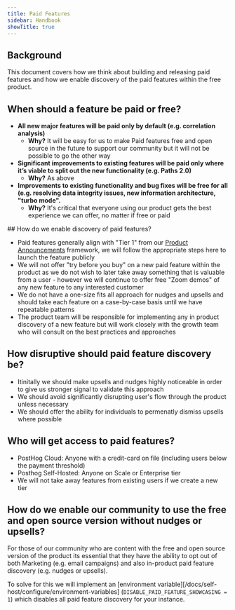 ```yaml
---
title: Paid Features
sidebar: Handbook
showTitle: true
---
```


## Background

This document covers how we think about building and releasing paid features and how we enable discovery of the paid features within the free product.

## When should a feature be paid or free?

* **All new major features will be paid only by default (e.g. correlation analysis)**
    * **Why?** It will be easy for us to make Paid features free and open source in the future to support our community but it will not be possible to go the other way
* **Significant improvements to existing features will be paid only where it’s viable to split out the new functionality (e.g. Paths 2.0)**
    * **Why?** As above
* **Improvements to existing functionality and bug fixes will be free for all (e.g. resolving data integrity issues, new information architecture, "turbo mode".**
   * **Why?** It's critical that everyone using our product gets the best experience we can offer, no matter if free or paid

## How do we enable discovery of paid features?

* Paid features generally align with "Tier 1" from our [Product Announcements](https://posthog.com/handbook/growth/marketing/product-announcements) framework, we will follow the appropriate steps here to launch the feature publicly
* We will not offer "try before you buy" on a new paid feature within the product as we do not wish to later take away something that is valuable from a user - however we will continue to offer free "Zoom demos" of any new feature to any interested customer
* We do not have a one-size fits all approach for nudges and upsells and should take each feature on a case-by-case basis until we have repeatable patterns
* The product team will be responsible for implementing any in product discovery of a new feature but will work closely with the growth team who will consult on the best practices and approaches

## How disruptive should paid feature discovery be?

* Itinitally we should make upsells and nudges highly noticeable in order to give us stronger signal to validate this approach
* We should avoid significantly disrupting user's flow through the product unless necessary
* We should offer the ability for individuals to permenatly dismiss upsells where possible

## Who will get access to paid features?

* PostHog Cloud: Anyone with a credit-card on file (including users below the payment threshold)
* Posthog Self-Hosted: Anyone on Scale or Enterprise tier
* We will not take away features from existing users if we create a new tier

## How do we enable our community to use the free and open source version without nudges or upsells?

For those of our community who are content with the free and open source version of the product its essential that they have the ability to opt out of both Marketing (e.g. email campaigns) and also in-product paid feature discovery (e.g. nudges or upsells). 

To solve for this we will implement an [environment variable][/docs/self-host/configure/environment-variables] (`DISABLE_PAID_FEATURE_SHOWCASING = 1`) which disables all paid feature discovery for your instance.
